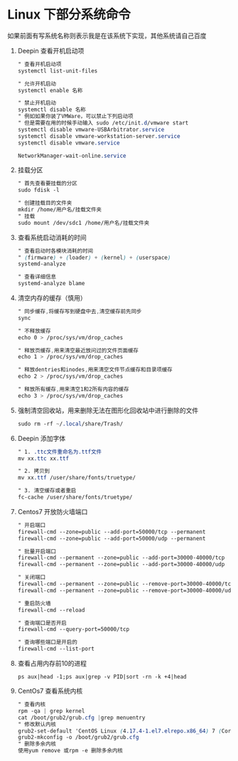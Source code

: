 # Linux 下部分系统命令

如果前面有写系统名称则表示我是在该系统下实现，其他系统请自己百度

1. Deepin 查看开机启动项

    ```scss
    " 查看开机启动项
    systemctl list-unit-files
    
    " 允许开机启动
    systemctl enable 名称
    
    " 禁止开机启动
    systemctl disable 名称
    " 例如如果你装了VMWare，可以禁止下列启动项
    " 但是需要在用的时候手动输入 sudo /etc/init.d/vmware start
    systemctl disable vmware-USBArbitrator.service
    systemctl disable vmware-workstation-server.service
    systemctl disable vmware.service
    
    NetworkManager-wait-online.service
    ```

2. 挂载分区

    ```scss
    " 首先查看要挂载的分区
    sudo fdisk -l
    
    " 创建挂载目的文件夹
    mkdir /home/用户名/挂载文件夹
    " 挂载
    sudo mount /dev/sdc1 /home/用户名/挂载文件夹
    ```

3. 查看系统启动消耗的时间

    ```scss
    " 查看启动时各模块消耗的时间
    " (firmware) + (loader) + (kernel) + (userspace)
    systemd-analyze
    
    " 查看详细信息
    systemd-analyze blame
    ```

4. 清空内存的缓存（慎用）

    ```scss
    " 同步缓存,将缓存写到硬盘中去,清空缓存前先同步
    sync
    
    " 不释放缓存
    echo 0 > /proc/sys/vm/drop_caches
    
    " 释放页缓存,用来清空最近放问过的文件页面缓存
    echo 1 > /proc/sys/vm/drop_caches
    
    " 释放dentries和inodes,用来清空文件节点缓存和目录项缓存
    echo 2 > /proc/sys/vm/drop_caches
    
    " 释放所有缓存,用来清空1和2所有内容的缓存
    echo 3 > /proc/sys/vm/drop_caches
    ```

5. 强制清空回收站，用来删除无法在图形化回收站中进行删除的文件

    ```scss
    sudo rm -rf ~/.local/share/Trash/
    ```

6. Deepin 添加字体

    ```scss
    " 1. .ttc文件重命名为.ttf文件
    mv xx.ttc xx.ttf
    
    " 2. 拷贝到
    mv xx.ttf /user/share/fonts/truetype/
    
    " 3. 清空缓存或者重启
    fc-cache /user/share/fonts/truetype/
    ```

7. Centos7 开放防火墙端口

    ```scss
    " 开启端口
    firewall-cmd --zone=public --add-port=50000/tcp --permanent
    firewall-cmd --zone=public --add-port=50000/udp --permanent
    
    " 批量开启端口
    firewall-cmd --permanent --zone=public --add-port=30000-40000/tcp
    firewall-cmd --permanent --zone=public --add-port=30000-40000/udp
    
    " 关闭端口
    firewall-cmd --permanent --zone=public --remove-port=30000-40000/tcp
    firewall-cmd --permanent --zone=public --remove-port=30000-40000/udp
    
    " 重启防火墙
    firewall-cmd --reload
    
    " 查询端口是否开启
    firewall-cmd --query-port=50000/tcp
    
    " 查询哪些端口是开启的
    firewall-cmd --list-port
    ```

8. 查看占用内存前10的进程

      ```
    ps aux|head -1;ps aux|grep -v PID|sort -rn -k +4|head
      ```

9. CentOs7 查看系统内核

    ```scss
    " 查看内核
    rpm -qa | grep kernel
    cat /boot/grub2/grub.cfg |grep menuentry
    " 修改默认内核
    grub2-set-default 'CentOS Linux (4.17.4-1.el7.elrepo.x86_64) 7 (Core)'
    grub2-mkconfig -o /boot/grub2/grub.cfg
    " 删除多余内核
    使用yum remove 或rpm -e 删除多余内核
    ```

     

